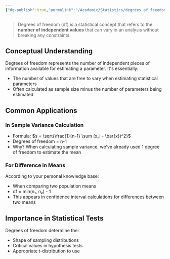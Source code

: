 ```yaml
---
{"dg-publish":true,"permalink":"/Academic/Statistics/degrees of freedom/"}
---
```


>Degrees of freedom (df) is a statistical concept that refers to the **number of independent values** that can vary in an analysis without breaking any constraints.

## Conceptual Understanding

Degrees of freedom represents the number of independent pieces of information available for estimating a parameter. It's essentially:
- The number of values that are free to vary when estimating statistical parameters
- Often calculated as sample size minus the number of parameters being estimated

## Common Applications

### In Sample Variance Calculation
- Formula: $s = \sqrt{\frac{1}{n-1} \sum (x_i - \bar{x})^2}$
- Degrees of freedom = n-1
- Why? When calculating sample variance, we've already used 1 degree of freedom to estimate the mean

### For Difference in Means
According to your personal knowledge base:
- When comparing two population means
- df = min(n₁, n₂) - 1
- This appears in confidence interval calculations for differences between two means

## Importance in Statistical Tests
Degrees of freedom determine the:
- Shape of sampling distributions
- Critical values in hypothesis tests
- Appropriate t-distribution to use
